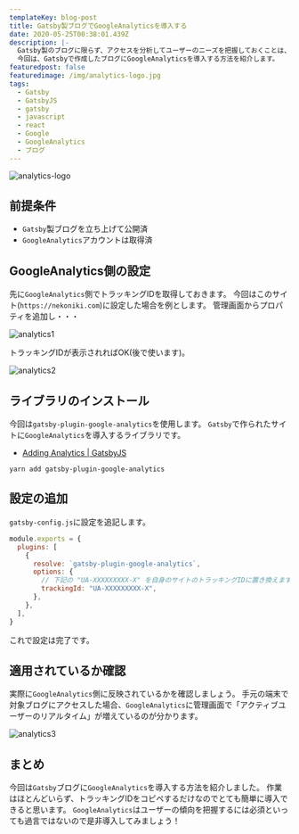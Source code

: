 ```yaml
---
templateKey: blog-post
title: Gatsby製ブログでGoogleAnalyticsを導入する
date: 2020-05-25T00:38:01.439Z
description: |-
  Gatsby製のブログに限らず、アクセスを分析してユーザーのニーズを把握しておくことは、有益なブログを作る上で欠かせない作業です。
  今回は、Gatsbyで作成したブログにGoogleAnalyticsを導入する方法を紹介します。
featuredpost: false
featuredimage: /img/analytics-logo.jpg
tags:
  - Gatsby
  - GatsbyJS
  - gatsby
  - javascript
  - react
  - Google
  - GoogleAnalytics
  - ブログ
---
```

![analytics-logo](/img/analytics-logo.jpg "analytics-logo")

## 前提条件
- `Gatsby`製ブログを立ち上げて公開済
- `GoogleAnalytics`アカウントは取得済

## GoogleAnalytics側の設定
先に`GoogleAnalytics`側でトラッキングIDを取得しておきます。
今回はこのサイト(`https://nekoniki.com`)に設定した場合を例とします。
管理画面からプロパティを追加し・・・

![analytics1](/img/analytics1.png "analytics1")

トラッキングIDが表示されればOK(後で使います)。

![analytics2](/img/analytics2.png "analytics2")

## ライブラリのインストール
今回は`gatsby-plugin-google-analytics`を使用します。
`Gatsby`で作られたサイトに`GoogleAnalytics`を導入するライブラリです。
- [Adding Analytics | GatsbyJS](https://www.gatsbyjs.org/docs/adding-analytics/)

```shell
yarn add gatsby-plugin-google-analytics
```

## 設定の追加
`gatsby-config.js`に設定を追記します。

```javascript:title=gatsby.js
module.exports = {
  plugins: [
    {
      resolve: `gatsby-plugin-google-analytics`,
      options: {
        // 下記の "UA-XXXXXXXXX-X" を自身のサイトのトラッキングIDに置き換えます。
        trackingId: "UA-XXXXXXXXX-X",
      },
    },
  ],
}
```

これで設定は完了です。

## 適用されているか確認
実際に`GoogleAnalytics`側に反映されているかを確認しましょう。
手元の端末で対象ブログにアクセスした場合、`GoogleAnalytics`に管理画面で「アクティブユーザーのリアルタイム」が増えているのが分かります。

![analytics3](/img/analytics3.png "analytics3")

## まとめ
今回は`Gatsby`ブログに`GoogleAnalytics`を導入する方法を紹介しました。
作業はほとんどいらず、トラッキングIDをコピペするだけなのでとても簡単に導入できると思います。
`GoogleAnalytics`はユーザーの傾向を把握するには必須といっても過言ではないので是非導入してみましょう！